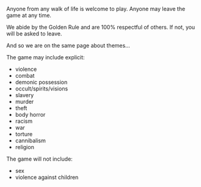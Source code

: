 ---
---
Anyone from any walk of life is welcome to play. Anyone may leave the game at any time.

We abide by the Golden Rule and are 100% respectful of others. If not, you will be asked to leave.

And so we are on the same page about themes...

The game may include explicit:
<ul>
<li>
violence
</li>
<li>
combat
</li>
<li>
demonic possession
</li>
<li>
occult/spirits/visions
</li>
<li>
slavery
</li>
<li>
murder
</li>
<li>
theft
</li>
<li>
body horror
</li>
<li>
racism
</li>
<li>
war
</li>
<li>
torture
</li>
<li>
cannibalism
</li>
<li>
religion
</li>
</ul>

The game will not include:
<ul>
<li>
sex
</li>
<li>
violence against children
</li>
<ul>
